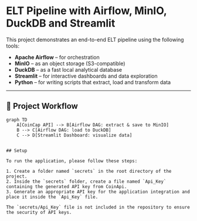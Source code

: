 # ELT Pipeline with Airflow, MinIO, DuckDB and Streamlit

This project demonstrates an end-to-end ELT pipeline using the following tools:

- **Apache Airflow** – for orchestration
- **MinIO** – as an object storage (S3-compatible)
- **DuckDB** – as a fast local analytical database
- **Streamlit** – for interactive dashboards and data exploration
- **Python** – for writing scripts that extract, load and transform data

---

## 🔁 Project Workflow

```mermaid
graph TD
    A[CoinCap API] --> B[Airflow DAG: extract & save to MinIO]
    B --> C[Airflow DAG: load to DuckDB]
    C --> D[Streamlit Dashboard: visualize data]


## Setup

To run the application, please follow these steps:

1. Create a folder named `secrets` in the root directory of the project.
2. Inside the `secrets` folder, create a file named `Api_Key` containing the generated API key from CoinApi.
3. Generate an appropriate API key for the application integration and place it inside the `Api_Key` file.

The `secrets/Api_Key` file is not included in the repository to ensure the security of API keys.

